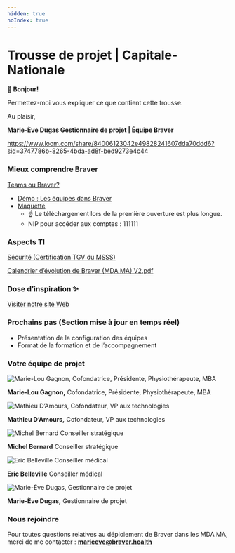 ```yaml
---
hidden: true
noIndex: true
---
```


# Trousse de projet | Capitale-Nationale

👋 **Bonjour!**

Permettez-moi vous expliquer ce que contient cette trousse.

Au plaisir, 

**Marie-Ève Dugas
Gestionnaire de projet | Équipe Braver**

https://www.loom.com/share/84006123042e49828241607dda70ddd6?sid=3747786b-8265-4bda-ad8f-bed9273e4c44

### Mieux comprendre Braver

[Teams ou Braver?](https://prod-files-secure.s3.us-west-2.amazonaws.com/786a7518-0d05-4c61-b2c7-9872594d07f5/80bde5d1-7b12-4241-812c-5997a13aec41/Tableau_comparatif_Braver___Teams_(1).pdf)

- [Démo : Les équipes dans Braver](https://www.loom.com/share/25b019eaceec4bb683c80125a956ee8a?sid=a340b29d-1761-48da-bc6a-c41a73b547a5)
- [Maquette](https://sad-montmagny.braver.show/)
    - ☝️ Le téléchargement lors de la première ouverture est plus longue.
    - NIP pour accéder aux comptes : 111111

### Aspects TI

[Sécurité (Certification TGV du MSSS)](https://prod-files-secure.s3.us-west-2.amazonaws.com/786a7518-0d05-4c61-b2c7-9872594d07f5/2f4186cc-45e6-456c-87a6-e4c0315af2f7/!BC_TGV_CERTIFICAT_Braver_signee.pdf)

[Calendrier d’évolution de Braver (MDA MA) V2.pdf](https://prod-files-secure.s3.us-west-2.amazonaws.com/786a7518-0d05-4c61-b2c7-9872594d07f5/67c5cd3a-2c54-469a-b4fe-5f5593662b9a/Calendrier_devolution_de_Braver_(MDA_MA)_V2.pdf)

### Dose d’inspiration ✨

[Visiter notre site Web](https://www.braver.net/fr/)

### Prochains pas (Section mise à jour en temps réel)

- Présentation de la configuration des équipes
- Format de la formation et de l’accompagnement

### Votre équipe de projet

![**Marie-Lou Gagnon,**
Cofondatrice, Présidente, Physiothérapeute, MBA](https://prod-files-secure.s3.us-west-2.amazonaws.com/786a7518-0d05-4c61-b2c7-9872594d07f5/44fee6d8-46ad-4dc2-94c7-5d358e762606/20220927-Braver-122.jpg)

**Marie-Lou Gagnon,**
Cofondatrice, Présidente, Physiothérapeute, MBA

![**Mathieu D’Amours,**
Cofondateur, VP aux technologies](https://prod-files-secure.s3.us-west-2.amazonaws.com/786a7518-0d05-4c61-b2c7-9872594d07f5/610a3381-6d7e-4e0b-b0bc-4faf3c691043/20220927-Braver-161.jpg)

**Mathieu D’Amours,**
Cofondateur, VP aux technologies

![**Michel Bernard**
Conseiller stratégique](https://prod-files-secure.s3.us-west-2.amazonaws.com/786a7518-0d05-4c61-b2c7-9872594d07f5/88b4b69e-22d9-4d8f-b252-3a8a4091443d/20220927-Braver-76.jpg)

**Michel Bernard**
Conseiller stratégique

![**Eric Belleville**
Conseiller médical](https://prod-files-secure.s3.us-west-2.amazonaws.com/786a7518-0d05-4c61-b2c7-9872594d07f5/549a1241-4509-41ae-adca-74b6946d6ee4/20220927-Braver-38.jpg)

**Eric Belleville**
Conseiller médical

![**Marie-Ève Dugas,**
Gestionnaire de projet](https://prod-files-secure.s3.us-west-2.amazonaws.com/786a7518-0d05-4c61-b2c7-9872594d07f5/f403461b-6c19-498b-b79b-f4562c0b7f52/20220927-Braver-21_(1).jpg)

**Marie-Ève Dugas,**
Gestionnaire de projet

### Nous rejoindre

Pour toutes questions relatives au déploiement de Braver dans les MDA MA, merci de me contacter : **marieeve@braver.health**